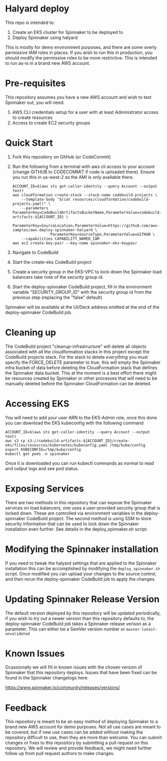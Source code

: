 # Halyard deploy

This repo is intended to:

1. Create an EKS cluster for Spinnaker to be deployed to
1. Deploy Spinnaker using halyard

This is mostly for demo environment purposes, and there are some overly permissive IAM roles in places. If you wish to run this in production, you should modify the permissive roles to be more restrictive. This is intended to run as-is in a brand new AWS account.

# Pre-requisites 

This repository assumes you have a new AWS account and wish to test Spinnaker out, you will need:

1. AWS CLI credentials setup for a user with at least Administrator access to create resources
1. Access to create EC2 security groups
 
# Quick Start

1. Fork this repository on GitHub (or CodeCommit)
2. Run the following from a terminal with aws cli access to your account (change GITHUB to CODECOMMIT if code is uploaded there).  Ensure you run this in us-west-2 as the AMI is only available there.

    ```
    ACCOUNT_ID=$(aws sts get-caller-identity --query Account --output text)
    aws cloudformation create-stack --stack-name codebuild-projects \
        --template-body "$(cat resources/cloudformation/codebuild-projects.yaml)" \
        --parameters ParameterKey=CodeBuildArtifactsBucketName,ParameterValue=codebuild-artifacts-${ACCOUNT_ID} \
                     ParameterKey=SourceLocation,ParameterValue=https://github.com/aws-samples/aws-deploy-spinnaker-halyard \
                     ParameterKey=SourceType,ParameterValue=GITHUB \
        --capabilities CAPABILITY_NAMED_IAM
    aws ec2 create-key-pair --key-name spinnaker-eks-keypair
    ```
3. Navigate to CodeBuild
4. Start the create-eks CodeBuild project
5. Create a security group in the EKS-VPC to lock-down the Spinnaker load balancers take note of the security group id.
6. Start the deploy-spinnaker CodeBuild project, fill in the environment variable "SECURITY_GROUP_ID" with the security group id from the previous step (replacing the "false" default)

Spinnaker will be available at the UI/Deck address emitted at the end of the deploy-spinnaker CodeBuild job.

# Cleaning up

The CodeBuild project "cleanup-infrastructure" will delete all objects associated with all the cloudformation stacks in this project except the CodeBuild projects stack. For the stack to delete *everything* you must specify the FORCE_DELETE parameter to true, this will empty the Spinnaker infra bucket of data before deleting the CloudFormation stack that defines the Spinnaker data bucket. This at the moment is a best effort there might be resources created by Spinnaker or other processes that will need to be manually deleted before the Spinnaker CloudFormation can be deleted.

# Accessing EKS

You will need to add your user ARN to the EKS-Admin role, once this done you can download the EKS kubeconfig with the following command

```$bash
ACCOUNT_ID=$(aws sts get-caller-identity --query Account --output text)
aws s3 cp s3://codebuild-artifacts-${ACCOUNT_ID}/create-eks/files/resources/kubernetes/kubeconfig.yaml /tmp/kube/config
export KUBECONFIG=/tmp/kube/config
kubectl get pods -n spinnaker
``` 

Once it is downloaded you can run kubectl commands as normal to read and output logs and see pod status.

# Exposing Services

There are two methods in this repository that can expose the Spinnaker services on load balancers, one uses a user-provided security group that is locked down. These are controlled via environment variables in the deploy-spinnaker CodeBuild project. The second method is using SSM to store security information that can be used to lock down the Spinnaker installation even further. See details in the deploy_spinnaker.sh script.

# Modifying the Spinnaker installation

If you need to tweak the halyard settings that are applied to the Spinnaker installation this can be accomplished by modifying the `deploy_spinnaker.sh` script. Once modified you can upload your changes to the source control, and then rerun the deploy-spinnaker CodeBuild job to apply the changes.

# Updating Spinnaker Release Version

The default version deployed by this repository will be updated periodically, if you wish to try out a newer version than this repository defaults to, the deploy-spinnaker CodeBuild job takes a Spinnaker release verison as a parameter. This can either be a SemVer version number or `master-latest-unvalidated`

# Known Issues

Ocassionally we will fill in known issues with the chosen version of Spinnaker that this repository deploys. Issues that have been fixed can be found in the Spinnaker changelogs here:

https://www.spinnaker.io/community/releases/versions/

# Feedback

This repository is meant to be an easy method of deploying Spinnaker to a brand new AWS account for demo purposes. Not all use cases are meant to be covered, but if new use cases can be added without making the repository difficult to use, then they are more than welcome. You can submit changes or fixes to this repository by submitting a pull request on this repository. We will review and provide feedback, we might need further follow up from pull request authors to make changes.





 
